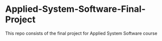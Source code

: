 # Applied-System-Software-Final-Project
This repo consists of the final project for Applied System Software course
